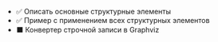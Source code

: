 * ✅ Описать основные структурные элементы
* ✅ Пример с применением всех структурных элементов
* ⬛ Конвертер строчной записи в Graphviz